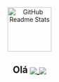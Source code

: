 <div align="center">
 <img width="100px" src="https://i.pinimg.com/originals/62/e3/c7/62e3c7dedfd5a241d4a2aceeab224586.gif" align="center" alt="GitHub Readme Stats" />
 <h2 align="center">Olá</>
   <a href="https://github.com/lemostrash">
   <img align="center" src="https://github-readme-stats.vercel.app/api?username=lemostrash&show_icons=true&theme=material-palenight&include_all_commits=true&count_private=true"/> 
  <img align="center" src="https://github-readme-stats.vercel.app/api/top-langs/?username=lemostrash&layout=compact&langs_count=7&theme=material-palenight"/>
   </div>
   
   
